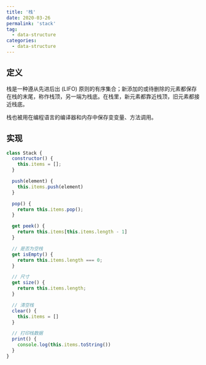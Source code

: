 ```yaml
---
title: '栈'
date: 2020-03-26
permalink: 'stack'
tag:
  - data-structure
categories:
  - data-structure
---
```


## 定义

栈是一种遵从先进后出 (LIFO) 原则的有序集合；新添加的或待删除的元素都保存在栈的末尾，称作栈顶，另一端为栈底。在栈里，新元素都靠近栈顶，旧元素都接近栈底。

栈也被用在编程语言的编译器和内存中保存变变量、方法调用。

## 实现

```js
class Stack {
  constructor() {
    this.items = [];
  }

  push(element) {
    this.items.push(element)
  }

  pop() {
    return this.items.pop();
  }

  get peek() {
    return this.items[this.items.length - 1]
  }

  // 是否为空栈
  get isEmpty() {
    return this.items.length === 0;
  }

  // 尺寸
  get size() {
    return this.items.length;
  }

  // 清空栈
  clear() {
    this.items = []
  }

  // 打印栈数据
  print() {
    console.log(this.items.toString())
  }
}
```
